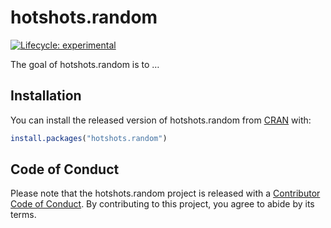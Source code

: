 
<!-- README.md is generated from README.Rmd. Please edit that file -->

# hotshots.random

<!-- badges: start -->

[![Lifecycle:
experimental](https://img.shields.io/badge/lifecycle-experimental-orange.svg)](https://www.tidyverse.org/lifecycle/#experimental)
<!-- badges: end -->

The goal of hotshots.random is to …

## Installation

You can install the released version of hotshots.random from
[CRAN](https://CRAN.R-project.org) with:

``` r
install.packages("hotshots.random")
```

## Code of Conduct

Please note that the hotshots.random project is released with a
[Contributor Code of
Conduct](https://contributor-covenant.org/version/2/0/CODE_OF_CONDUCT.html).
By contributing to this project, you agree to abide by its terms.
